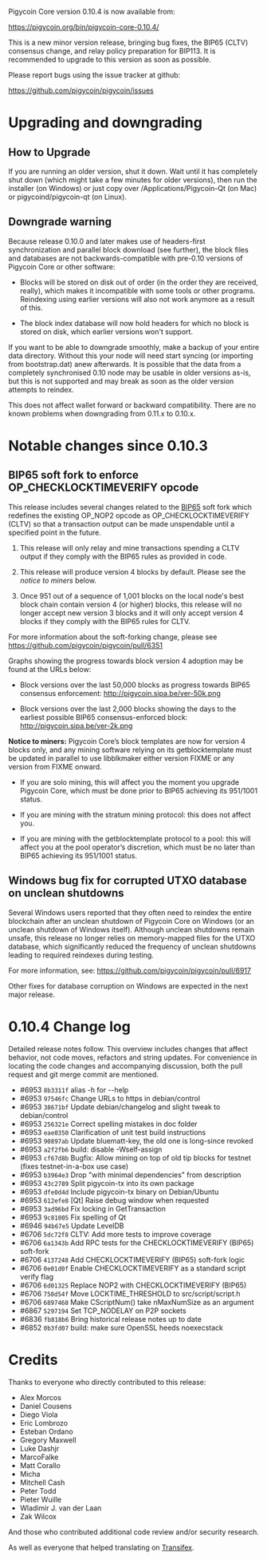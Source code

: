 Pigycoin Core version 0.10.4 is now available from:

  <https://pigycoin.org/bin/pigycoin-core-0.10.4/>

This is a new minor version release, bringing bug fixes, the BIP65
(CLTV) consensus change, and relay policy preparation for BIP113. It is
recommended to upgrade to this version as soon as possible.

Please report bugs using the issue tracker at github:

  <https://github.com/pigycoin/pigycoin/issues>

Upgrading and downgrading
=========================

How to Upgrade
--------------

If you are running an older version, shut it down. Wait until it has completely
shut down (which might take a few minutes for older versions), then run the
installer (on Windows) or just copy over /Applications/Pigycoin-Qt (on Mac) or
pigycoind/pigycoin-qt (on Linux).

Downgrade warning
------------------

Because release 0.10.0 and later makes use of headers-first synchronization and
parallel block download (see further), the block files and databases are not
backwards-compatible with pre-0.10 versions of Pigycoin Core or other software:

* Blocks will be stored on disk out of order (in the order they are
received, really), which makes it incompatible with some tools or
other programs. Reindexing using earlier versions will also not work
anymore as a result of this.

* The block index database will now hold headers for which no block is
stored on disk, which earlier versions won't support.

If you want to be able to downgrade smoothly, make a backup of your entire data
directory. Without this your node will need start syncing (or importing from
bootstrap.dat) anew afterwards. It is possible that the data from a completely
synchronised 0.10 node may be usable in older versions as-is, but this is not
supported and may break as soon as the older version attempts to reindex.

This does not affect wallet forward or backward compatibility. There are no
known problems when downgrading from 0.11.x to 0.10.x.

Notable changes since 0.10.3
============================

BIP65 soft fork to enforce OP_CHECKLOCKTIMEVERIFY opcode
--------------------------------------------------------

This release includes several changes related to the [BIP65][] soft fork
which redefines the existing OP_NOP2 opcode as OP_CHECKLOCKTIMEVERIFY
(CLTV) so that a transaction output can be made unspendable until a
specified point in the future.

1. This release will only relay and mine transactions spending a CLTV
   output if they comply with the BIP65 rules as provided in code.

2. This release will produce version 4 blocks by default. Please see the
   *notice to miners* below.

3. Once 951 out of a sequence of 1,001 blocks on the local node's best block
   chain contain version 4 (or higher) blocks, this release will no
   longer accept new version 3 blocks and it will only accept version 4
   blocks if they comply with the BIP65 rules for CLTV.

For more information about the soft-forking change, please see
<https://github.com/pigycoin/pigycoin/pull/6351>

Graphs showing the progress towards block version 4 adoption may be
found at the URLs below:

- Block versions over the last 50,000 blocks as progress towards BIP65
  consensus enforcement: <http://pigycoin.sipa.be/ver-50k.png>

- Block versions over the last 2,000 blocks showing the days to the
  earliest possible BIP65 consensus-enforced block: <http://pigycoin.sipa.be/ver-2k.png>

**Notice to miners:** Pigycoin Core’s block templates are now for
version 4 blocks only, and any mining software relying on its
getblocktemplate must be updated in parallel to use libblkmaker either
version FIXME or any version from FIXME onward.

- If you are solo mining, this will affect you the moment you upgrade
  Pigycoin Core, which must be done prior to BIP65 achieving its 951/1001
  status.

- If you are mining with the stratum mining protocol: this does not
  affect you.

- If you are mining with the getblocktemplate protocol to a pool: this
  will affect you at the pool operator’s discretion, which must be no
  later than BIP65 achieving its 951/1001 status.

[BIP65]: https://github.com/pigycoin/bips/blob/master/bip-0065.mediawiki

Windows bug fix for corrupted UTXO database on unclean shutdowns
----------------------------------------------------------------

Several Windows users reported that they often need to reindex the
entire blockchain after an unclean shutdown of Pigycoin Core on Windows
(or an unclean shutdown of Windows itself). Although unclean shutdowns
remain unsafe, this release no longer relies on memory-mapped files for
the UTXO database, which significantly reduced the frequency of unclean
shutdowns leading to required reindexes during testing.

For more information, see: <https://github.com/pigycoin/pigycoin/pull/6917>

Other fixes for database corruption on Windows are expected in the
next major release.

0.10.4 Change log
=================

Detailed release notes follow. This overview includes changes that affect
behavior, not code moves, refactors and string updates. For convenience in locating
the code changes and accompanying discussion, both the pull request and
git merge commit are mentioned.

- #6953 `8b3311f` alias -h for --help
- #6953 `97546fc` Change URLs to https in debian/control
- #6953 `38671bf` Update debian/changelog and slight tweak to debian/control
- #6953 `256321e` Correct spelling mistakes in doc folder
- #6953 `eae0350` Clarification of unit test build instructions
- #6953 `90897ab` Update bluematt-key, the old one is long-since revoked
- #6953 `a2f2fb6` build: disable -Wself-assign
- #6953 `cf67d8b` Bugfix: Allow mining on top of old tip blocks for testnet (fixes testnet-in-a-box use case)
- #6953 `b3964e3` Drop "with minimal dependencies" from description
- #6953 `43c2789` Split pigycoin-tx into its own package
- #6953 `dfe0d4d` Include pigycoin-tx binary on Debian/Ubuntu
- #6953 `612efe8` [Qt] Raise debug window when requested
- #6953 `3ad96bd` Fix locking in GetTransaction
- #6953 `9c81005` Fix spelling of Qt
- #6946 `94b67e5` Update LevelDB
- #6706 `5dc72f8` CLTV: Add more tests to improve coverage
- #6706 `6a1343b` Add RPC tests for the CHECKLOCKTIMEVERIFY (BIP65) soft-fork
- #6706 `4137248` Add CHECKLOCKTIMEVERIFY (BIP65) soft-fork logic
- #6706 `0e01d0f` Enable CHECKLOCKTIMEVERIFY as a standard script verify flag
- #6706 `6d01325` Replace NOP2 with CHECKLOCKTIMEVERIFY (BIP65)
- #6706 `750d54f` Move LOCKTIME_THRESHOLD to src/script/script.h
- #6706 `6897468` Make CScriptNum() take nMaxNumSize as an argument
- #6867 `5297194` Set TCP_NODELAY on P2P sockets
- #6836 `fb818b6` Bring historical release notes up to date
- #6852 `0b3fd07` build: make sure OpenSSL heeds noexecstack

Credits
=======

Thanks to everyone who directly contributed to this release:

- Alex Morcos
- Daniel Cousens
- Diego Viola
- Eric Lombrozo
- Esteban Ordano
- Gregory Maxwell
- Luke Dashjr
- MarcoFalke
- Matt Corallo
- Micha
- Mitchell Cash
- Peter Todd
- Pieter Wuille
- Wladimir J. van der Laan
- Zak Wilcox

And those who contributed additional code review and/or security research.

As well as everyone that helped translating on [Transifex](https://www.transifex.com/projects/p/pigycoin/).
